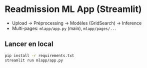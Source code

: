 # Readmission ML App (Streamlit)
- Upload → Préprocessing → Modèles (GridSearch) → Inference
- Multi-pages: `mlapp/app.py` (main), `mlapp/pages/...`

## Lancer en local
```bash
pip install -r requirements.txt
streamlit run mlapp/app.py
